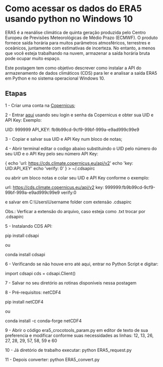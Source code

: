 # Como acessar os dados do ERA5 usando python no Windows 10

ERA5 é a reanálise climática de quinta geração produzida pelo Centro Europeu de Previsões Meteorológicas de Médio Prazo (ECMWF). 
O produto fornece saída horária para muitos parâmetros atmosféricos, terrestres e oceânicos, juntamente com estimativas de incerteza. 
No entanto, a menos que você esteja trabalhando na nuvem, armazenar a saída horária bruta pode ocupar muito espaço.

Este postagem tem como objetivo descrever como instalar a API do armazenamento de dados climáticos (CDS) para ler e analisar a saída ERA5 em Python e no sistema operacional Windows 10.

## Etapas


1 - Criar uma conta na [Copernicus](https://cds.climate.copernicus.eu/);


2 - Entrar [aqui](https://cds.climate.copernicus.eu/user) usando seu login e senha da Copernicus e obter sua UID e API Key:
Exemplo:


UID: 999999
API_KEY: fb9b99cd-9cf9-99bf-999a-e9ad999c99e9


3 - Copiar e salvar sua UID e API Key num bloco de notas;



4 - Abrir terminal editar o codigo abaixo substituindo o UID pelo número do seu UID e o API Key pelo seu número API Key:


{
  echo 'url: https://cds.climate.copernicus.eu/api/v2'
  echo 'key: UID:API_KEY'
  echo 'verify: 0'
} > ~/.cdsapirc


ou abrir um bloco notas e colar seu UID e API Key conforme o exemplo:


url: https://cds.climate.copernicus.eu/api/v2
key: 999999:fb9b99cd-9cf9-99bf-999a-e9ad999c99e9
verify:0


e salvar em C:\Users\Username folder com extensão .cdsapirc


Obs.: Verficar a extensão do arquivo, caso esteja como .txt trocar por .cdsapirc


5 - Instalando CDS API:


pip install cdsapi


ou


conda install cdsapi

6 - Verificando se não houve erro até aqui, entrar no Python Script e digitar:


import cdsapi
cds = cdsapi.Client()


7 - Salvar no seu diretório as rotinas disponíveis nessa postagem


8 - Pré-requisitos: netCDF4


pip install netCDF4


ou


conda install -c conda-forge netCDF4


9 - Abrir o código era5_crocotools_param.py em editor de texto de sua preferencia e modificar conforme suas necessidades as linhas:
12, 13, 26, 27, 28, 29, 57, 58, 59 e 60


10 - Já diretório de trabalho executar:
python ERA5_request.py


11 - Depois converter:
python ERA5_convert.py





